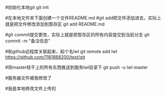 #初始化本地git
git init 

#在本地文件夹下面创建一个文件README.md
#git add把文件添加进去，实际上就是把文件修改添加到暂存区
git add README.md

#git commit提交更改，实际上就是把暂存区的所有内容提交到当前分支
git commit -m "备注信息" 

#和github远程库关联起来，起个名lwl
git remote add lwl https://github.com/1181888200/test/git

#将master枝干上的所有东西推送到服务lwl目录下
git push -u lwl master

#服务器文件被我修改了

#我是本地修改文件上传的